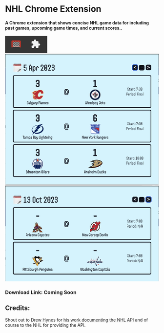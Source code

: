 # NHL Chrome Extension

#### A Chrome extension that shows concise NHL game data for including past games, upcoming game times, and current scores..

<img src='/img/screenshots/extensionIcon.png' alt='Icon'>
<img src='/img/screenshots/pastGames.png' alt='Past Games'>
<img src='/img/screenshots/upcomingGames.png' alt='Upcoming Games'>

### Download Link: Coming Soon

## Credits:

Shout out to [Drew Hynes](https://github.com/dword4) for [his work documenting the NHL API](https://gitlab.com/dword4/nhlapi) and of course to the NHL for providing the API.
